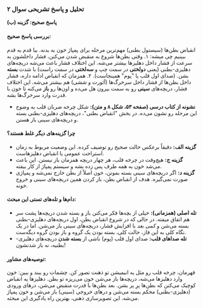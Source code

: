 ### **تحلیل و پاسخ تشریحی سوال ۲**

**پاسخ صحیح: گزینه (ب)**

#### **بررسی پاسخ صحیح:**
انقباض بطن‌ها (سیستول بطنی) مهم‌ترین مرحله برای پمپاژ خون به بدنه. بیا قدم به قدم ببینیم چی میشه:
۱.  وقتی بطن‌ها شروع به منقبض شدن می‌کنن، فشار داخلشون به سرعت از فشار داخل دهلیزها بیشتر می‌شه. این اختلاف فشار باعث می‌شه دریچه‌های دهلیزی-بطنی (یعنی **دولختی** در سمت چپ و **سه‌لختی** در سمت راست) با شدت **بسته** بشن. (صدای اول قلب یا "پوم" همینجاست).
۲.  همزمان که انقباض ادامه داره، فشار داخل بطن‌ها از فشار داخل سرخرگ‌ها (آئورت و ششی) هم بیشتر می‌شه. این اختلاف فشار، دریچه‌های **سینی** رو به سمت بیرون هل می‌ده و اون‌ها رو **باز** می‌کنه تا خون با قدرت وارد سرخرگ‌ها بشه.

*   **نشونه از کتاب درسی (صفحه ۵۳، شکل ۸ و متن):** شکل چرخه ضربان قلب به وضوح این مرحله رو نشون می‌ده. در بخش "انقباض بطنی"، دریچه‌های دهلیزی-بطنی بسته و دریچه‌های سینی باز هستن.

#### **چرا گزینه‌های دیگر غلط هستند؟**
*   **گزینه الف:** دقیقاً برعکس حالت صحیح رو توصیف کرده. این وضعیت مربوط به زمان استراحت عمومی یا انقباض دهلیزهاست.
*   **گزینه ج:** هیچ‌وقت در چرخه قلب، هر چهار دریچه همزمان باز نیستن. این باعث می‌شد خون به همه طرف پس زده بشه و سیستم پمپاژ از کار بیفته.
*   **گزینه د:** اگر دریچه‌های سینی بسته بمونن، خون اصلاً از بطن خارج نمی‌شه و پمپاژی صورت نمی‌گیره. هدف از انقباض بطن، باز کردن همین دریچه‌های سینی و خروج خونه.

#### **دام‌ها و تله‌های تستی این مبحث:**
*   **تله اصلی (همزمانی):** خیلی از بچه‌ها فکر می‌کنن باز و بسته شدن دریچه‌ها پشت سر هم اتفاق میفته. در حالی که در شروع انقباض بطن، اول دریچه‌های دهلیزی-بطنی بسته می‌شن و *کمی بعد* با افزایش فشار، دریچه‌های سینی باز می‌شن. اما در یک نگاه کلی به این فاز، حالت کلی، بسته بودن یک گروه و باز بودن گروه دیگه‌ست.
*   **تله صداهای قلب:** صدای اول قلب (پوم) ناشی از **بسته شدن** دریچه‌های دهلیزی-بطنیه، نه باز شدنشون!

#### **توصیه‌های مشاور:**
قهرمان، چرخه قلب رو مثل یه انیمیشن تو ذهنت تصور کن. چشمات رو ببند و ببین: خون وارد دهلیزها می‌شه، دریچه‌ها باز می‌شن خون می‌ریزه تو بطن. دهلیزها یه انقباض کوچیک می‌کنن که بطن‌ها پرِ پر بشن. بعد بطن‌ها با قدرت منقبض می‌شن، درهای ورودی (دهلیزی-بطنی) محکم بسته می‌شن و درهای خروجی (سینی) باز می‌شن و خون پمپاژ می‌شه. این تصویرسازی ذهنی، بهترین راه یادگیری این مبحثه.